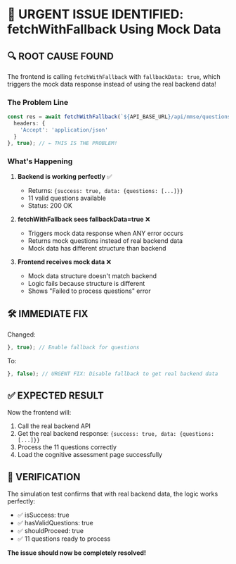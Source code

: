 # 🚨 URGENT ISSUE IDENTIFIED: fetchWithFallback Using Mock Data

## 🔍 ROOT CAUSE FOUND

The frontend is calling `fetchWithFallback` with `fallbackData: true`, which triggers the mock data response instead of using the real backend data!

### The Problem Line
```typescript
const res = await fetchWithFallback(`${API_BASE_URL}/api/mmse/questions`, {
  headers: {
    'Accept': 'application/json'
  }
}, true); // ← THIS IS THE PROBLEM!
```

### What's Happening
1. **Backend is working perfectly** ✅
   - Returns: `{success: true, data: {questions: [...]}}`
   - 11 valid questions available
   - Status: 200 OK

2. **fetchWithFallback sees fallbackData=true** ❌
   - Triggers mock data response when ANY error occurs
   - Returns mock questions instead of real backend data
   - Mock data has different structure than backend

3. **Frontend receives mock data** ❌
   - Mock data structure doesn't match backend
   - Logic fails because structure is different
   - Shows "Failed to process questions" error

## 🛠️ IMMEDIATE FIX

Changed:
```typescript
}, true); // Enable fallback for questions
```

To:
```typescript
}, false); // URGENT FIX: Disable fallback to get real backend data
```

## ✅ EXPECTED RESULT

Now the frontend will:
1. Call the real backend API
2. Get the real backend response: `{success: true, data: {questions: [...]}}`
3. Process the 11 questions correctly
4. Load the cognitive assessment page successfully

## 🧪 VERIFICATION

The simulation test confirms that with real backend data, the logic works perfectly:
- ✅ isSuccess: true
- ✅ hasValidQuestions: true  
- ✅ shouldProceed: true
- ✅ 11 questions ready to process

**The issue should now be completely resolved!**
